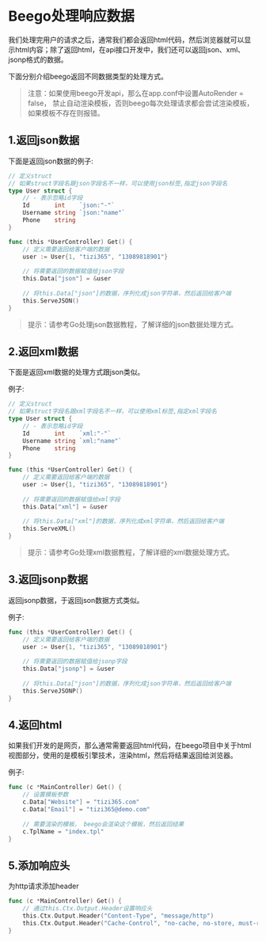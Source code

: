 # Beego处理响应数据

我们处理完用户的请求之后，通常我们都会返回html代码，然后浏览器就可以显示html内容；除了返回html，在api接口开发中，我们还可以返回json、xml、jsonp格式的数据。

下面分别介绍beego返回不同数据类型的处理方式。

> 注意：如果使用beego开发api，那么在app.conf中设置AutoRender = false， 禁止自动渲染模板，否则beego每次处理请求都会尝试渲染模板，如果模板不存在则报错。

## 1.返回json数据

下面是返回json数据的例子:

```go
// 定义struct
// 如果struct字段名跟json字段名不一样，可以使用json标签,指定json字段名
type User struct {
    // - 表示忽略id字段
	Id       int	`json:"-"`
	Username string `json:"name"`
	Phone    string
}

func (this *UserController) Get() {
    // 定义需要返回给客户端的数据
    user := User{1, "tizi365", "13089818901"}
    
    // 将需要返回的数据赋值给json字段
    this.Data["json"] = &user
    
    // 将this.Data["json"]的数据，序列化成json字符串，然后返回给客户端
    this.ServeJSON()
}
```

> 提示：请参考Go处理json数据教程，了解详细的json数据处理方式。

## 2.返回xml数据

下面是返回xml数据的处理方式跟json类似。

例子:

```go
// 定义struct
// 如果struct字段名跟xml字段名不一样，可以使用xml标签,指定xml字段名
type User struct {
    // - 表示忽略id字段
	Id       int	`xml:"-"`
	Username string `xml:"name"`
	Phone    string
}

func (this *UserController) Get() {
    // 定义需要返回给客户端的数据
    user := User{1, "tizi365", "13089818901"}
    
    // 将需要返回的数据赋值给xml字段
    this.Data["xml"] = &user
    
    // 将this.Data["xml"]的数据，序列化成xml字符串，然后返回给客户端
    this.ServeXML()
}
```

> 提示：请参考Go处理xml数据教程，了解详细的xml数据处理方式。

## 3.返回jsonp数据

返回jsonp数据，于返回json数据方式类似。

例子:

```go
func (this *UserController) Get() {
    // 定义需要返回给客户端的数据
    user := User{1, "tizi365", "13089818901"}
    
    // 将需要返回的数据赋值给jsonp字段
    this.Data["jsonp"] = &user
    
    // 将this.Data["json"]的数据，序列化成json字符串，然后返回给客户端
    this.ServeJSONP()
}
```

## 4.返回html

如果我们开发的是网页，那么通常需要返回html代码，在beego项目中关于html视图部分，使用的是模板引擎技术，渲染html，然后将结果返回给浏览器。

例子:

```go
func (c *MainController) Get() {
    // 设置模板参数
	c.Data["Website"] = "tizi365.com"
	c.Data["Email"] = "tizi365@demo.com"
	
	// 需要渲染的模板， beego会渲染这个模板，然后返回结果
	c.TplName = "index.tpl"
}
```

## 5.添加响应头

为http请求添加header

```go
func (c *MainController) Get() {
    // 通过this.Ctx.Output.Header设置响应头
    this.Ctx.Output.Header("Content-Type", "message/http")
    this.Ctx.Output.Header("Cache-Control", "no-cache, no-store, must-revalidate")
}
```